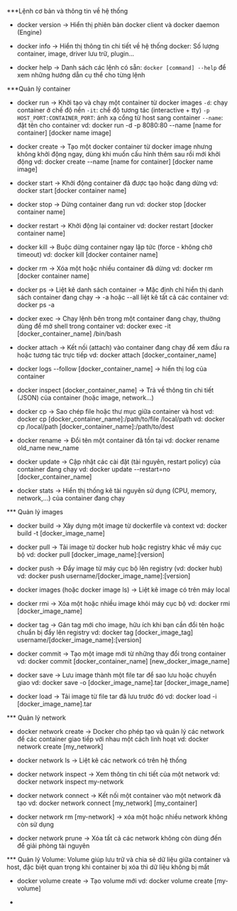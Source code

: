 ***Lệnh cơ bản và thông tin về hệ thống
- docker version 
-> Hiển thị phiên bản docker client và docker daemon (Engine)

- docker info 
-> Hiển thị thông tin chi tiết về hệ thống docker: Số lượng container, image, driver lưu trữ, plugin...

- docker help
-> Danh sách các lệnh có sẵn: `docker [command] --help` để xem những hướng dẫn cụ thể cho từng lệnh

***Quản lý container
- docker run
-> Khởi tạo và chạy một container từ docker images
    `-d`: chạy container ở chế độ nền
    `-it`: chế độ tương tác (interactive + tty)
    `-p HOST_PORT:CONTAINER_PORT`: ánh xạ cổng từ host sang container
    `--name`: đặt tên cho container
vd: docker run -d -p 8080:80 --name [name for container] [docker name image] 

- docker create
-> Tạo một docker container từ docker image nhưng không khởi động ngay, dùng khi muốn cấu hình thêm sau rồi mới khởi động
vd: docker create --name [name for container] [docker name image]

- docker start
-> Khởi động container đã được tạo hoặc đang dừng
vd: docker start [docker container name]

- docker stop
-> Dừng container đang run
vd: docker stop [docker container name]

- docker restart
-> Khởi động lại container
vd: docker restart [docker container name]

- docker kill 
-> Buộc dừng container ngay lập tức (force - không chờ timeout)
vd: docker kill [docker container name]

- docker rm
-> Xóa một hoặc nhiều container đã dừng
vd: docker rm [docker container name]

- docker ps
-> Liệt kê danh sách container
-> Mặc định chỉ hiển thị danh sách container đang chạy
-> -a hoặc --all liệt kê tất cả các container
vd: docker ps -a

- docker exec
-> Chạy lệnh bên trong một container đang chạy, thường dùng để mở shell trong container 
vd: docker exec -it [docker_container_name] /bin/bash 

- docker attach
-> Kết nối (attach) vào container đang chạy để xem đầu ra hoặc tương tác trực tiếp
vd: docker attach [docker_container_name]

- docker logs --follow [docker_container_name]
-> hiển thị log của container

- docker inspect [docker_container_name]
-> Trả về thông tin chi tiết (JSON) của container (hoặc image, network...)

- docker cp 
-> Sao chép file hoặc thư mục giữa container và host 
vd: docker cp [docker_container_name]:/path/to/file /local/path
vd: docker cp /local/path [docker_container_name]:/path/to/dest 

- docker rename
-> Đổi tên một container đã tồn tại
vd: docker rename old_name new_name

- docker update
-> Cập nhật các cài đặt (tài nguyên, restart policy) của container đang chạy 
vd: docker update --restart=no [docker_container_name] 

- docker stats 
-> Hiển thị thống kê tài nguyên sử dụng (CPU, memory, network,...) của container đang chạy



*** Quản lý images
- docker build 
-> Xây dựng một image từ dockerfile và context 
vd: docker build -t [docker_image_name]

- docker pull 
-> Tải image từ docker hub hoặc registry khác về máy cục bộ 
vd: docker pull [docker_image_name]:[version]

- docker push 
-> Đẩy image từ máy cục bộ lên registry (vd: docker hub) 
vd: docker push username/[docker_image_name]:[version]

- docker images (hoặc docker image ls)
-> Liệt kê image có trên máy local 

- docker rmi 
-> Xóa một hoặc nhiều image khỏi máy cục bộ 
vd: docker rmi [docker_image_name]

- docker tag 
-> Gán tag mới cho image, hữu ích khi bạn cần đổi tên hoặc chuẩn bị đẩy lên registry
vd: docker tag [docker_image_tag] username/[docker_image_name]:[version]

- docker commit 
-> Tạo một image mới từ những thay đổi trong container 
vd: docker commit [docker_container_name] [new_docker_image_name]

- docker save 
-> Lưu image thành một file tar để sao lưu hoặc chuyển giao 
vd: docker save -o [docker_image_name].tar [docker_image_name]

- docker load 
-> Tải image từ file tar đã lưu trước đó 
vd: docker load -i [docker_image_name].tar 



*** Quản lý network
- docker network create
-> Docker cho phép tạo và quản lý các network để các container giao tiếp với nhau một cách linh hoạt
vd: docker network create [my_network]

- docker network ls
-> Liệt kê các network có trên hệ thống

- docker network inspect 
-> Xem thông tin chi tiết của một network
vd: docker network inspect my-network 

- docker network connect 
-> Kết nối một container vào một network đã tạo
vd: docker network connect [my_network] [my_container]

- docker network rm [my-network]
-> xóa một hoặc nhiều network không còn sử dụng

- docker network prune
-> Xóa tất cả các network không còn dùng đến để giải phòng tài nguyên



*** Quản lý Volume: Volume giúp lưu trữ và chia sẻ dữ liệu giữa container và host, đặc biệt quan trọng khi container bị xóa thì dữ liệu không bị mất

- docker volume create 
-> Tạo volume mới 
vd: docker volume create [my-volume]

- 